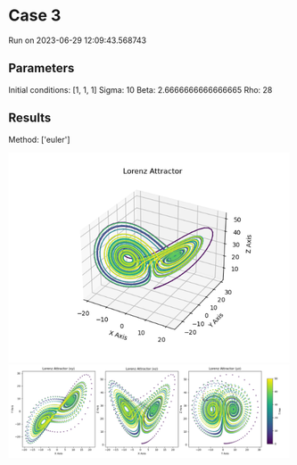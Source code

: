 # Case 3
Run on 2023-06-29 12:09:43.568743

## Parameters
Initial conditions: [1, 1, 1]
Sigma: 10
Beta: 2.6666666666666665
Rho: 28
## Results
Method: ['euler']


![Lorenz 3D](lorenz3D_euler.png)
![Lorenz 2D](lorenz2D_euler.png)
